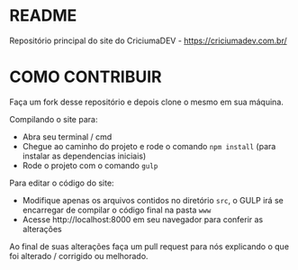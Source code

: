 # README

Repositório principal do site do CriciumaDEV - https://criciumadev.com.br/

# COMO CONTRIBUIR

Faça um fork desse repositório e depois clone o mesmo em sua máquina.

Compilando o site para:

* Abra seu terminal / cmd
* Chegue ao caminho do projeto e rode o comando `npm install` (para instalar as dependencias iniciais)
* Rode o projeto com o comando `gulp`

Para editar o código do site:

* Modifique apenas os arquivos contidos no diretório `src`, o GULP irá se encarregar de compilar o código final na pasta `www`
* Acesse http://localhost:8000 em seu navegador para conferir as alterações

Ao final de suas alterações faça um pull request para nós explicando o que foi alterado / corrigido ou melhorado.
